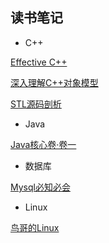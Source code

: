 读书笔记
---


+ C++

[Effective C++](./EffectiveC++/EffectiveC++.md)

[深入理解C++对象模型]()

[STL源码剖析]()

+ Java

[Java核心卷·卷一]()

+ 数据库

[Mysql必知必会]()


+ Linux

[鸟哥的Linux]()


